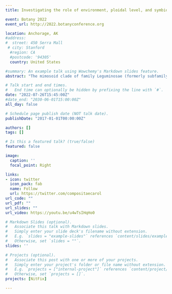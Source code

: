 ```yaml
---
title: Investigating the role of environment, ploidal level, and symbiotic partner in the diversification of the Mimosoid clade (Leguminosae)

event: Botany 2022
event_url: http://2022.botanyconference.org

location: Anchorage, AK
#address:
#  street: 450 Serra Mall
 # city: Stanford
  #region: CA
  #postcode: '94305'
  country: United States

#summary: An example talk using Wowchemy's Markdown slides feature.
abstract: "The mimosoid clade of family Leguminosae (formerly subfamily Mimosoideae) contains about 3300 species, pantropically distributed and found mainly in seasonally dry tropical forests, savannas and tropical rainforests. Plants in this clade are characterized by radially symmetrical flowers with valvate aestivation and a floral display often provided mostly by the stamens. Another character that sets apart the mimosoids from the remaining legumes is the frequent ability to form symbiotic relationships with β-rhizobia instead of the α-rhizobial bacteria more frequently found in the family. Although knowledge of the phylogenetic relationships among and within different clades of the legumes has increased in the last few years, very few studies have investigated diversification patterns in mimosoids and their relationships with habitat shifts and physiological traits. Recently, in an investigation of diversification across the nitrogen-fixing clade (orders Fabales, Fagales, Cucurbitales and Rosales), we verified that the mimosoid clade has some of the highest diversification rates found in this large group of plants. This can be partly attributed to the presence of three large, recently diverged lineages in this clade: the genera Acacia, Inga and Mimosa. Acacia as currently defined is mainly restricted to the dryer regions of Australia, while the bulk of Mimosa diversity is in the central Brazilian savannas, and Inga is an important component of the neotropical rainforest flora. Given stark habitat differences in these highly diverse lineages, we used a newly-assembled phylogeny of the mimosoid clade based on target capture data to: 1) test if environmental niche shifts are associated with diversification rate shifts; 2) test if changes in ploidy are associated with either environmental niche shifts or diversification rate shifts and 3) test if symbiotic associations with β-rhizobia are responsible for high diversification in the mimosoids. To achieve these goals, we used speciation rates calculated at the present (tip-rates), and environmental matrices based on geographical records. Ploidy was computationally estimated from sequence data based on the allelic frequency of SNPs in the data, and information on type of symbiont was gathered from the literature. The relationship between diversification, environmental factors and symbiont data was tested with multiple methods, including phylogenetic least squares and generalized linear models. We hypothesize that shifts to different environmental conditions during recent periods of intense climatic changes may have interacted with symbiotic associations and other traits to generate the extraordinary diversification of the mimosoids. "

# Talk start and end times.
#   End time can optionally be hidden by prefixing the line with `#`.
date: "2022-07-26T15:45:00Z"
#date_end: "2030-06-01T15:00:00Z"
all_day: false

# Schedule page publish date (NOT talk date).
publishDate: "2017-01-01T00:00:00Z"

authors: []
tags: []

# Is this a featured talk? (true/false)
featured: false

image:
  caption: ''
  focal_point: Right

links:
- icon: twitter
  icon_pack: fab
  name: Follow
  url: https://twitter.com/compositaecarol
url_code: ""
url_pdf: ""
url_slides: ""
url_video: https://youtu.be/u4wTsIHqHo0

# Markdown Slides (optional).
#   Associate this talk with Markdown slides.
#   Simply enter your slide deck's filename without extension.
#   E.g. `slides = "example-slides"` references `content/slides/example-slides.md`.
#   Otherwise, set `slides = ""`.
slides: ''

# Projects (optional).
#   Associate this post with one or more of your projects.
#   Simply enter your project's folder or file name without extension.
#   E.g. `projects = ["internal-project"]` references `content/project/deep-learning/index.md`.
#   Otherwise, set `projects = []`.
projects: [NitFix]

---
```


